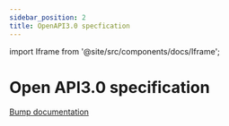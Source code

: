 ```yaml
---
sidebar_position: 2
title: OpenAPI3.0 specfication
--- 
```


import Iframe from '@site/src/components/docs/Iframe';

# Open API3.0 specification

[Bump documentation](https://bump.sh/raphael/doc/pwa-cash-manager/operation/operation-register)